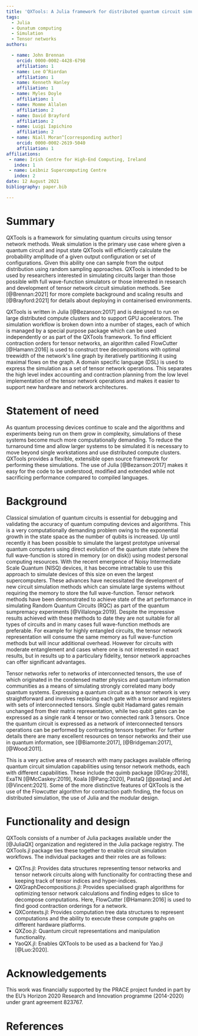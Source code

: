 ```yaml
---
title: 'QXTools: A Julia framework for distributed quantum circuit simulation'
tags:
  - Julia
  - Qunatum computing
  - Simulation
  - Tensor networks
authors:

  - name: John Brennan
    orcid: 0000-0002-4428-6798
    affiliation: 1
  - name: Lee O’Riordan
    affiliation: 1
  - name: Kenneth Hanley
    affiliation: 1
  - name: Myles Doyle
    affiliation: 1
  - name: Momme Allalen
    affiliation: 2
  - name: David Brayford
    affiliation: 2
  - name: Luigi Iapichino
    affiliation: 2
  - name: Niall Moran^[corresponding author]
    orcid: 0000-0002-2619-5040
    affiliation: 1
affiliations:
 - name: Irish Centre for High-End Computing, Ireland
   index: 1
 - name: Leibniz Supercomputing Centre
   index: 2
date: 12 August 2021
bibliography: paper.bib

---
```


# Summary

QXTools is a framework for simulating quantum circuits using tensor network methods.
Weak simulation is the primary use case where given a quantum circuit and input state
QXTools will efficiently calculate the probability amplitude of a given output configuration
or set of configurations. Given this ability one can sample from the output distribution using
random sampling approaches. QXTools is intended to be used by researchers interested in
simulating circuits larger than those possible with full wave-function simulators or those
interested in research and development of tensor network circuit simulation methods.
See [@Brennan:2021] for more complete background and scaling results and [@Brayford:2021] for
details about deploying in containerised environments.

QXTools is written in Julia [@Bezanson:2017] and is designed to run on large distributed
compute clusters and to support GPU accelerators. The simulation workflow is broken down into
a number of stages, each of which is managed by a special purpose package which can be used
independently or as part of the QXTools framework. To find efficient contraction orders for
tensor networks, an algorithm called FlowCutter [@Hamann:2016] is used to construct tree
decompositions with optimal treewidth of the network's line graph by iteratively partitioning
it using maximal flows on the graph. A domain specific language (DSL) is used to express the
simulation as a set of tensor network operations. This separates the high level index
accounting and contraction planning from the low level implementation of the tensor network
operations and makes it easier to support new hardware and network architectures.

# Statement of need

As quantum processing devices continue to scale and the algorithms and experiments
being run on them grow in complexity, simulations of these systems become much
more computationally demanding. To reduce the turnaround time and
allow larger systems to be simulated it is necessary to move beyond single workstations
and use distributed compute clusters. QXTools provides a flexible, extensible open source
framework for performing these simulations. The use of Julia
[@Bezanson:2017] makes it easy for the code
to be understood, modified and extended while not sacrificing performance compared to
compiled languages.

# Background

Classical simulation of quantum circuits is essential for debugging and validating the accuracy of quantum computing devices and algorithms. This is a very computationally demanding problem owing to the exponential growth in the state space as the number of qubits is increased. Up until recently it has been possible to simulate the largest prototype universal quantum computers using direct evolution of the quantum state (where the full wave-function is stored in memory (or on disk)) using modest personal computing resources. With the recent emergence of Noisy Intermediate Scale Quantum (NISQ) devices, it has become intractable to use this approach to simulate devices of this size on even the largest supercomputers. These advances have necessitated the development of new circuit simulation methods which can simulate large systems without requiring the memory to store the full wave-function. Tensor network methods have been demonstrated to achieve state of the art performance in simulating Random Quantum Circuits (RQC) as part of the quantum sumpremacy experiments [@Villalonga:2019]. Despite the impressive results achieved with these methods to date they are not suitable for all types of circuits and in many cases full wave-function methods are preferable. For example for highly entangled circuits, the tensor network representation will consume the same memory as full wave-function methods but will incur additional overhead. However for circuits with moderate entanglement and cases where one is not interested in exact results, but in results up to a particulary fidelity, tensor network approaches can offer significant advantages.

Tensor networks refer to networks of interconnected tensors, the use of which originated in the condensed matter physics and quantum information communities as a means of simulating strongly correlated many body quantum systems. Expressing a quantum circuit as a tensor network is very straightforward and involves replacing each gate with a tensor and registers with sets of interconnected tensors. Single qubit Hadamard gates remain unchanged from their matrix representation, while two qubit gates can be expressed as a single rank 4 tensor or two connected rank 3 tensors. Once the quantum circuit is expressed as a network of interconnected tensors operations can be performed by contracting tensors together. For further details there are many excellent resources on tensor networks and their use in quantum information, see [@Biamonte:2017], [@Bridgeman:2017], [@Wood:2011].

This is a very active area of research with many packages available offering quantum circuit simulation capabilities using tensor network methods, each with different capabilities.
These include the quimb package [@Gray:2018], ExaTN [@McCaskey:2019], Koala [@Pang:2020], PastaQ [@pastaq] and Jet [@Vincent:2021].
Some of the more distinctive features of QXTools is the use of the Flowcutter algorithm for contraction path finding, the focus on distributed simulation, the use of Julia and the modular design.

# Functionality and design

QXTools consists of a number of Julia packages available under the
[@JuliaQX] organization and registered in the Julia package registry.
The QXTools.jl package ties these together to
enable circuit simulation workflows. The individual packages and their
roles are as follows:

- QXTns.jl: Provides data structures representing tensor networks and tensor network
circuits along with functionality for contracting these and keeping track of tensor
indices and hyper-indices.
- QXGraphDecompositions.jl: Provides specialised graph algorithms for optimizing tensor
network calculations and finding edges to slice to decompose computations. Here,
FlowCutter [@Hamann:2016] is used to find good contraction orderings for a network.
- QXContexts.jl: Provides computation tree data structures to represent computations
and the ability to execute these compute graphs on different hardware platforms.
- QXZoo.jl: Quantum circuit representations and manipulation functionality.
- YaoQX.jl: Enables QXTools to be used as a backend for Yao.jl [@Luo:2020].

# Acknowledgements

This work was financially supported by the PRACE project funded in part by the EU’s
Horizon 2020 Research and Innovation programme (2014-2020) under grant agreement 823767.

# References